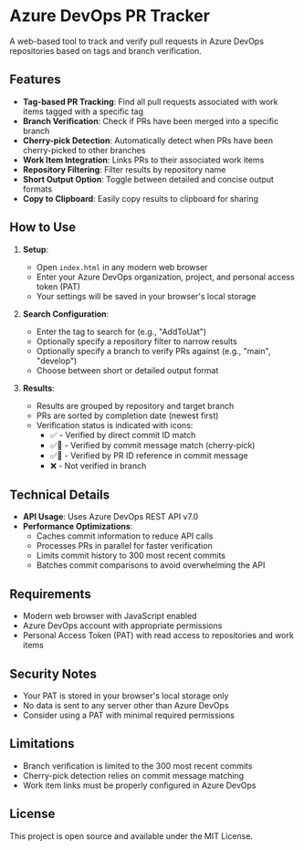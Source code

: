 # Azure DevOps PR Tracker

A web-based tool to track and verify pull requests in Azure DevOps repositories based on tags and branch verification.

## Features

- **Tag-based PR Tracking**: Find all pull requests associated with work items tagged with a specific tag
- **Branch Verification**: Check if PRs have been merged into a specific branch
- **Cherry-pick Detection**: Automatically detect when PRs have been cherry-picked to other branches
- **Work Item Integration**: Links PRs to their associated work items
- **Repository Filtering**: Filter results by repository name
- **Short Output Option**: Toggle between detailed and concise output formats
- **Copy to Clipboard**: Easily copy results to clipboard for sharing

## How to Use

1. **Setup**:
   - Open `index.html` in any modern web browser
   - Enter your Azure DevOps organization, project, and personal access token (PAT)
   - Your settings will be saved in your browser's local storage

2. **Search Configuration**:
   - Enter the tag to search for (e.g., "AddToUat")
   - Optionally specify a repository filter to narrow results
   - Optionally specify a branch to verify PRs against (e.g., "main", "develop")
   - Choose between short or detailed output format

3. **Results**:
   - Results are grouped by repository and target branch
   - PRs are sorted by completion date (newest first)
   - Verification status is indicated with icons:
     - ✅ - Verified by direct commit ID match
     - ✅🍒 - Verified by commit message match (cherry-pick)
     - ✅📝 - Verified by PR ID reference in commit message
     - ❌ - Not verified in branch

## Technical Details

- **API Usage**: Uses Azure DevOps REST API v7.0
- **Performance Optimizations**:
  - Caches commit information to reduce API calls
  - Processes PRs in parallel for faster verification
  - Limits commit history to 300 most recent commits
  - Batches commit comparisons to avoid overwhelming the API

## Requirements

- Modern web browser with JavaScript enabled
- Azure DevOps account with appropriate permissions
- Personal Access Token (PAT) with read access to repositories and work items

## Security Notes

- Your PAT is stored in your browser's local storage only
- No data is sent to any server other than Azure DevOps
- Consider using a PAT with minimal required permissions

## Limitations

- Branch verification is limited to the 300 most recent commits
- Cherry-pick detection relies on commit message matching
- Work item links must be properly configured in Azure DevOps

## License

This project is open source and available under the MIT License. 